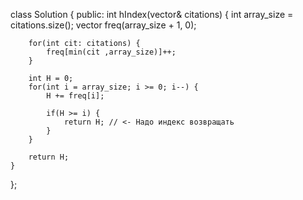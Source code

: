 class Solution {
public:
    int hIndex(vector<int>& citations) {
        int array_size = citations.size();
        vector<int> freq(array_size + 1, 0);
        
        for(int cit: citations) {
            freq[min(cit ,array_size)]++;
        }
        
        int H = 0;
        for(int i = array_size; i >= 0; i--) {  
            H += freq[i];

            if(H >= i) {
                return H; // <- Надо индекс возвращать
            }
        }
        
        return H;
    }
};
